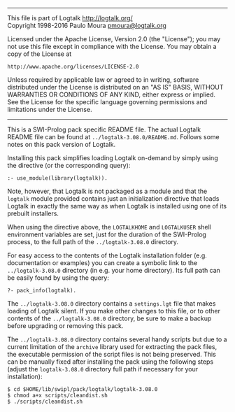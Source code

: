 ________________________________________________________________________

This file is part of Logtalk <http://logtalk.org/>  
Copyright 1998-2016 Paulo Moura <pmoura@logtalk.org>

Licensed under the Apache License, Version 2.0 (the "License");
you may not use this file except in compliance with the License.
You may obtain a copy of the License at

    http://www.apache.org/licenses/LICENSE-2.0

Unless required by applicable law or agreed to in writing, software
distributed under the License is distributed on an "AS IS" BASIS,
WITHOUT WARRANTIES OR CONDITIONS OF ANY KIND, either express or implied.
See the License for the specific language governing permissions and
limitations under the License.
________________________________________________________________________


This is a SWI-Prolog pack specific README file. The actual Logtalk
README file can be found at `../logtalk-3.08.0/README.md`. Follows
some notes on this pack version of Logtalk.

Installing this pack simplifies loading Logtalk on-demand by simply
using the directive (or the corresponding query):

	:- use_module(library(logtalk)).

Note, however, that Logtalk is not packaged as a module and that the
`logtalk` module provided contains just an initialization directive
that loads Logtalk in exactly the same way as when Logtalk is installed
using one of its prebuilt installers.

When using the directive above, the `LOGTALKHOME` and `LOGTALKUSER`
shell environment variables are set, just for the duration of the
SWI-Prolog process, to the full path of the `../logtalk-3.08.0`
directory.

For easy access to the contents of the Logtalk installation folder
(e.g. documentation or examples) you can create a symbolic link to the
`../logtalk-3.08.0` directory (in e.g. your home directory). Its full
path can be easily found by using the query:

	?- pack_info(logtalk).

The `../logtalk-3.08.0` directory contains a `settings.lgt` file that
makes loading of Logtalk silent. If you make other changes to this file,
or to other contents of the `../logtalk-3.08.0` directory, be sure to
make a backup before upgrading or removing this pack.

The `../logtalk-3.08.0` directory contains several handy scripts but due
to a current limitation of the `archive` library used for extracting the
pack files, the executable permission of the script files is not being
preserved. This can be manually fixed after installing the pack using
the following steps (adjust the `logtalk-3.08.0` directory full path if
necessary for your installation):

	$ cd $HOME/lib/swipl/pack/logtalk/logtalk-3.08.0
	$ chmod a+x scripts/cleandist.sh
	$ ./scripts/cleandist.sh
